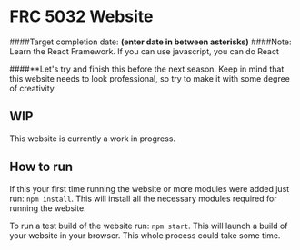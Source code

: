 # FRC 5032 Website

####Target completion date: **(enter date in between asterisks)** 
####Note: Learn the React Framework. If you can use javascript, you can do React

####**Let's try and finish this before the next season. Keep in mind that this website needs to look professional, so try to make it with some degree of creativity

## WIP

This website is currently a work in progress.

## How to run

If this your first time running the website or more modules were added just run: `npm install`. This will install all the necessary modules required for running the website.

To run a test build of the website run: `npm start`. This will launch a build of your website in your browser. This whole process could take some time.